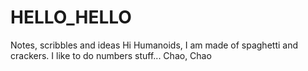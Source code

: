 # HELLO_HELLO
Notes, scribbles and ideas
Hi Humanoids, I am made of spaghetti and crackers. I like to do numbers stuff... Chao, Chao
